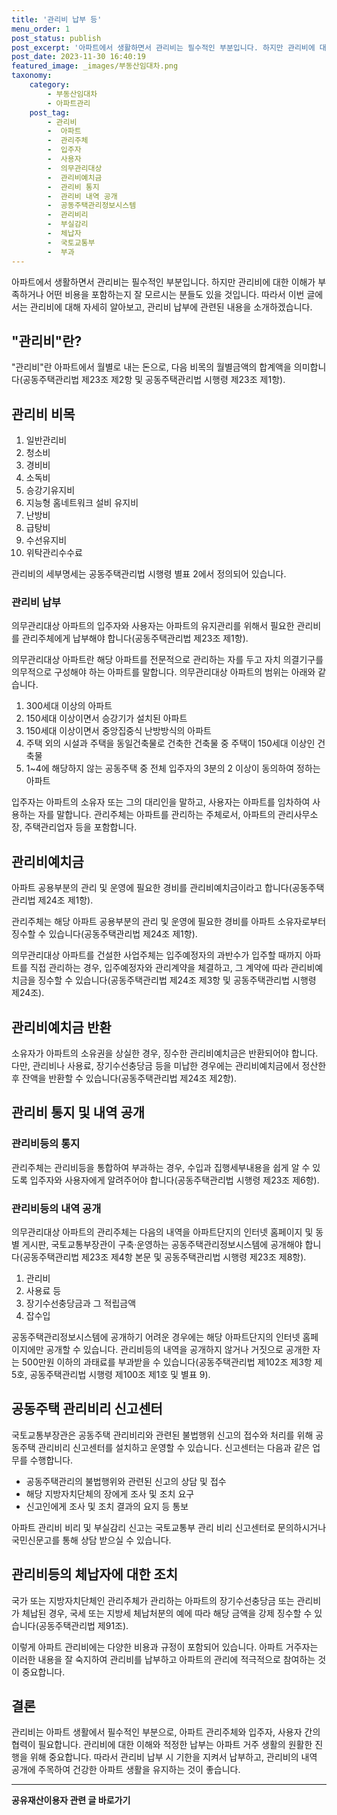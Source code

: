 ```yaml
---
title: '관리비 납부 등'
menu_order: 1
post_status: publish
post_excerpt: '아파트에서 생활하면서 관리비는 필수적인 부분입니다. 하지만 관리비에 대한 이해가 부족하거나 어떤 비용을 포함하는지 잘 모르시는 분들도 있을 것입니다. 따라서 이번 글에서는 관리비에 대해 자세히 알아보고, 관리비 납부에 관련된 내용을 소개하겠습니다.'
post_date: 2023-11-30 16:40:19
featured_image: _images/부동산임대차.png
taxonomy:
    category:
        - 부동산임대차
        - 아파트관리
    post_tag:
        - 관리비
        -  아파트
        -  관리주체
        -  입주자
        -  사용자
        -  의무관리대상
        -  관리비예치금
        -  관리비 통지
        -  관리비 내역 공개
        -  공동주택관리정보시스템
        -  관리비리
        -  부실감리
        -  체납자
        -  국토교통부
        -  부과
---
```



아파트에서 생활하면서 관리비는 필수적인 부분입니다. 하지만 관리비에 대한 이해가 부족하거나 어떤 비용을 포함하는지 잘 모르시는 분들도 있을 것입니다. 따라서 이번 글에서는 관리비에 대해 자세히 알아보고, 관리비 납부에 관련된 내용을 소개하겠습니다.

## "관리비"란?

"관리비"란 아파트에서 월별로 내는 돈으로, 다음 비목의 월별금액의 합계액을 의미합니다(공동주택관리법 제23조 제2항 및 공동주택관리법 시행령 제23조 제1항).

## 관리비 비목

1. 일반관리비
2. 청소비
3. 경비비
4. 소독비
5. 승강기유지비
6. 지능형 홈네트워크 설비 유지비
7. 난방비
8. 급탕비
9. 수선유지비
10. 위탁관리수수료

관리비의 세부명세는 공동주택관리법 시행령 별표 2에서 정의되어 있습니다.

### 관리비 납부

의무관리대상 아파트의 입주자와 사용자는 아파트의 유지관리를 위해서 필요한 관리비를 관리주체에게 납부해야 합니다(공동주택관리법 제23조 제1항).

의무관리대상 아파트란 해당 아파트를 전문적으로 관리하는 자를 두고 자치 의결기구를 의무적으로 구성해야 하는 아파트를 말합니다. 의무관리대상 아파트의 범위는 아래와 같습니다.

1. 300세대 이상의 아파트
2. 150세대 이상이면서 승강기가 설치된 아파트
3. 150세대 이상이면서 중앙집중식 난방방식의 아파트
4. 주택 외의 시설과 주택을 동일건축물로 건축한 건축물 중 주택이 150세대 이상인 건축물
5. 1~4에 해당하지 않는 공동주택 중 전체 입주자의 3분의 2 이상이 동의하여 정하는 아파트

입주자는 아파트의 소유자 또는 그의 대리인을 말하고, 사용자는 아파트를 임차하여 사용하는 자를 말합니다. 관리주체는 아파트를 관리하는 주체로서, 아파트의 관리사무소장, 주택관리업자 등을 포함합니다.

## 관리비예치금

아파트 공용부분의 관리 및 운영에 필요한 경비를 관리비예치금이라고 합니다(공동주택관리법 제24조 제1항).

관리주체는 해당 아파트 공용부분의 관리 및 운영에 필요한 경비를 아파트 소유자로부터 징수할 수 있습니다(공동주택관리법 제24조 제1항).

의무관리대상 아파트를 건설한 사업주체는 입주예정자의 과반수가 입주할 때까지 아파트를 직접 관리하는 경우, 입주예정자와 관리계약을 체결하고, 그 계약에 따라 관리비예치금을 징수할 수 있습니다(공동주택관리법 제24조 제3항 및 공동주택관리법 시행령 제24조).

## 관리비예치금 반환

소유자가 아파트의 소유권을 상실한 경우, 징수한 관리비예치금은 반환되어야 합니다. 다만, 관리비나 사용료, 장기수선충당금 등을 미납한 경우에는 관리비예치금에서 정산한 후 잔액을 반환할 수 있습니다(공동주택관리법 제24조 제2항).

## 관리비 통지 및 내역 공개

### 관리비등의 통지

관리주체는 관리비등을 통합하여 부과하는 경우, 수입과 집행세부내용을 쉽게 알 수 있도록 입주자와 사용자에게 알려주어야 합니다(공동주택관리법 시행령 제23조 제6항).

### 관리비등의 내역 공개

의무관리대상 아파트의 관리주체는 다음의 내역을 아파트단지의 인터넷 홈페이지 및 동별 게시판, 국토교통부장관이 구축·운영하는 공동주택관리정보시스템에 공개해야 합니다(공동주택관리법 제23조 제4항 본문 및 공동주택관리법 시행령 제23조 제8항).

1. 관리비
2. 사용료 등
3. 장기수선충당금과 그 적립금액
4. 잡수입

공동주택관리정보시스템에 공개하기 어려운 경우에는 해당 아파트단지의 인터넷 홈페이지에만 공개할 수 있습니다. 관리비등의 내역을 공개하지 않거나 거짓으로 공개한 자는 500만원 이하의 과태료를 부과받을 수 있습니다(공동주택관리법 제102조 제3항 제5호, 공동주택관리법 시행령 제100조 제1호 및 별표 9).

## 공동주택 관리비리 신고센터

국토교통부장관은 공동주택 관리비리와 관련된 불법행위 신고의 접수와 처리를 위해 공동주택 관리비리 신고센터를 설치하고 운영할 수 있습니다. 신고센터는 다음과 같은 업무를 수행합니다.

- 공동주택관리의 불법행위와 관련된 신고의 상담 및 접수
- 해당 지방자치단체의 장에게 조사 및 조치 요구
- 신고인에게 조사 및 조치 결과의 요지 등 통보

아파트 관리비 비리 및 부실감리 신고는 국토교통부 관리 비리 신고센터로 문의하시거나 국민신문고를 통해 상담 받으실 수 있습니다.

## 관리비등의 체납자에 대한 조치

국가 또는 지방자치단체인 관리주체가 관리하는 아파트의 장기수선충당금 또는 관리비가 체납된 경우, 국세 또는 지방세 체납처분의 예에 따라 해당 금액을 강제 징수할 수 있습니다(공동주택관리법 제91조).

이렇게 아파트 관리비에는 다양한 비용과 규정이 포함되어 있습니다. 아파트 거주자는 이러한 내용을 잘 숙지하여 관리비를 납부하고 아파트의 관리에 적극적으로 참여하는 것이 중요합니다.

## 결론

관리비는 아파트 생활에서 필수적인 부분으로, 아파트 관리주체와 입주자, 사용자 간의 협력이 필요합니다. 관리비에 대한 이해와 적정한 납부는 아파트 거주 생활의 원활한 진행을 위해 중요합니다. 따라서 관리비 납부 시 기한을 지켜서 납부하고, 관리비의 내역 공개에 주목하여 건강한 아파트 생활을 유지하는 것이 좋습니다.
<!-- wp:separator -->
<hr class="wp-block-separator has-alpha-channel-opacity"/>
<!-- /wp:separator -->

<!-- wp:group {"backgroundColor":"base","layout":{"type":"constrained"}} -->
<div class="wp-block-group has-base-background-color has-background"><!-- wp:paragraph {"align":"center","fontSize":"medium"} -->
<p class="has-text-align-center has-large-font-size"><strong>공유재산이용자 관련 글 바로가기</strong></p>
<!-- /wp:paragraph -->


<!-- wp:latest-posts
{"categories":[{"id":1570,"count":19,"description":"","link":"https://uknowlaw.com/category/%ea%b3%b5%ec%9c%a0%ec%9e%ac%ec%82%b0%ec%9d%b4%ec%9a%a9%ec%9e%90/","name":"공유재산이용자","slug":"공유재산이용자","taxonomy":"category","parent":0,"meta":[],"_links":{"self":[{"href":"https://uknowlaw.com/wp-json/wp/v2/categories/1570"}],"collection":[{"href":"https://uknowlaw.com/wp-json/wp/v2/categories"}],"about":[{"href":"https://uknowlaw.com/wp-json/wp/v2/taxonomies/category"}],"wp:post_type":[{"href":"https://uknowlaw.com/wp-json/wp/v2/posts?categories=1570"}],"curies":[{"name":"wp","href":"https://api.w.org/{rel}","templated":true}]}}],"postsToShow":100,"excerptLength":28,"postLayout":"grid","columns":2,"featuredImageAlign":"left","featuredImageSizeSlug":"large","fontSize":"small"} /--></div>
<!-- /wp:group -->